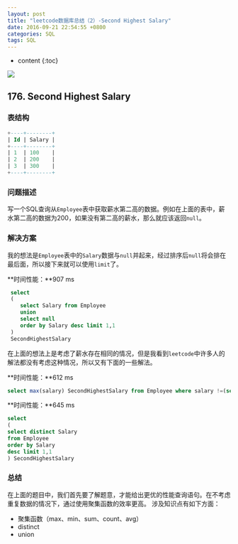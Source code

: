 ```yaml
---
layout: post
title: "leetcode数据库总结（2）-Second Highest Salary"
date: 2016-09-21 22:54:55 +0800
categories: SQL
tags: SQL
---
```

* content
{:toc}

![](http://i.imgur.com/I2Mk7KV.jpg)











## 176. Second Highest Salary ##

### 表结构 ###



```sql
+----+--------+
| Id | Salary |
+----+--------+
| 1  | 100    |
| 2  | 200    |
| 3  | 300    |
+----+--------+
```

### 问题描述 ###

写一个SQL查询从`Employee`表中获取薪水第二高的数据。例如在上面的表中，薪水第二高的数据为200，如果没有第二高的薪水，那么就应该返回`null`。

### 解决方案 ###

我的想法是`Employee`表中的`Salary`数据与`null`并起来，经过排序后`null`将会排在最后面，所以接下来就可以使用`limit`了。

**时间性能：**907 ms

```sql
 select  
 (
    select Salary from Employee 
    union
    select null
    order by Salary desc limit 1,1
 )
 SecondHighestSalary
```

在上面的想法上是考虑了薪水存在相同的情况，但是我看到`leetcode`中许多人的解法都没有考虑这种情况，所以又有下面的一些解法。


**时间性能：**612 ms

```sql
select max(salary) SecondHighestSalary from Employee where salary !=(select max(salary) from Employee)
```

**时间性能：**645 ms

```sql
select 
(
select distinct Salary 
from Employee 
order by Salary 
desc limit 1,1
) SecondHighestSalary

```


### 总结 ###

在上面的题目中，我们首先要了解题意，才能给出更优的性能查询语句。在不考虑重复数据的情况下，通过使用聚集函数的效率更高。
涉及知识点有如下方面：

- 聚集函数（max、min、sum、count、avg）
- distinct
- union





